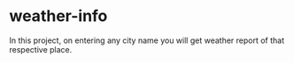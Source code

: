 # weather-info

In this project, on entering any city name you will get weather report of that respective place.
